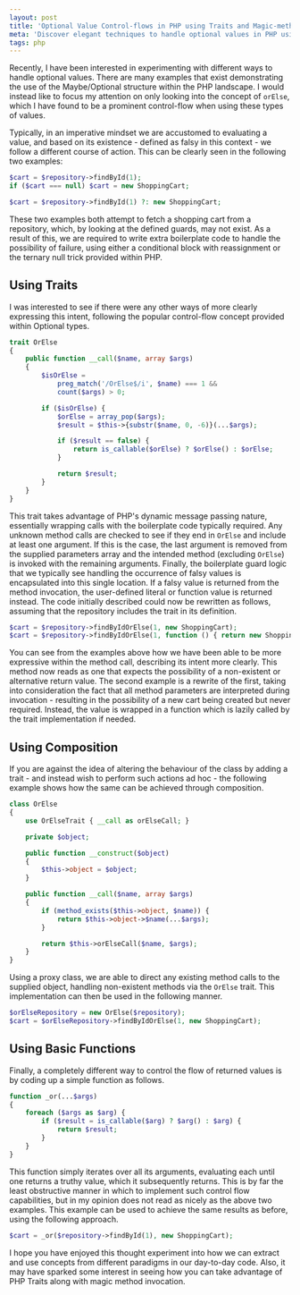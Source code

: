 ```yaml
---
layout: post
title: 'Optional Value Control-flows in PHP using Traits and Magic-methods'
meta: 'Discover elegant techniques to handle optional values in PHP using traits, magic methods, and composition to streamline control flows and reduce boilerplate code.'
tags: php
---
```


Recently, I have been interested in experimenting with different ways to handle optional values.
There are many examples that exist demonstrating the use of the Maybe/Optional structure within the PHP landscape.
I would instead like to focus my attention on only looking into the concept of `orElse`, which I have found to be a prominent control-flow when using these types of values.

<!--more-->

Typically, in an imperative mindset we are accustomed to evaluating a value, and based on its existence - defined as falsy in this context - we follow a different course of action.
This can be clearly seen in the following two examples:

```php
$cart = $repository->findById(1);
if ($cart === null) $cart = new ShoppingCart;

$cart = $repository->findById(1) ?: new ShoppingCart;
```

These two examples both attempt to fetch a shopping cart from a repository, which, by looking at the defined guards, may not exist.
As a result of this, we are required to write extra boilerplate code to handle the possibility of failure, using either a conditional block with reassignment or the ternary null trick provided within PHP.

## Using Traits

I was interested to see if there were any other ways of more clearly expressing this intent, following the popular control-flow concept provided within Optional types.

```php
trait OrElse
{
    public function __call($name, array $args)
    {
        $isOrElse =
            preg_match('/OrElse$/i', $name) === 1 &&
            count($args) > 0;

        if ($isOrElse) {
            $orElse = array_pop($args);
            $result = $this->{substr($name, 0, -6)}(...$args);

            if ($result == false) {
                return is_callable($orElse) ? $orElse() : $orElse;
            }

            return $result;
        }
    }
}
```

This trait takes advantage of PHP's dynamic message passing nature, essentially wrapping calls with the boilerplate code typically required.
Any unknown method calls are checked to see if they end in `OrElse` and include at least one argument.
If this is the case, the last argument is removed from the supplied parameters array and the intended method (excluding `OrElse`) is invoked with the remaining arguments.
Finally, the boilerplate guard logic that we typically see handling the occurrence of falsy values is encapsulated into this single location.
If a falsy value is returned from the method invocation, the user-defined literal or function value is returned instead.
The code initially described could now be rewritten as follows, assuming that the repository includes the trait in its definition.

```php
$cart = $repository->findByIdOrElse(1, new ShoppingCart);
$cart = $repository->findByIdOrElse(1, function () { return new ShoppingCart; });
```

You can see from the examples above how we have been able to be more expressive within the method call, describing its intent more clearly.
This method now reads as one that expects the possibility of a non-existent or alternative return value.
The second example is a rewrite of the first, taking into consideration the fact that all method parameters are interpreted during invocation - resulting in the possibility of a new cart being created but never required.
Instead, the value is wrapped in a function which is lazily called by the trait implementation if needed.

## Using Composition

If you are against the idea of altering the behaviour of the class by adding a trait - and instead wish to perform such actions ad hoc - the following example shows how the same can be achieved through composition.

```php
class OrElse
{
    use OrElseTrait { __call as orElseCall; }

    private $object;

    public function __construct($object)
    {
        $this->object = $object;
    }

    public function __call($name, array $args)
    {
        if (method_exists($this->object, $name)) {
            return $this->object->$name(...$args);
        }

        return $this->orElseCall($name, $args);
    }
}
```

Using a proxy class, we are able to direct any existing method calls to the supplied object, handling non-existent methods via the `OrElse` trait.
This implementation can then be used in the following manner.

```php
$orElseRepository = new OrElse($repository);
$cart = $orElseRepository->findByIdOrElse(1, new ShoppingCart);
```

## Using Basic Functions

Finally, a completely different way to control the flow of returned values is by coding up a simple function as follows.

```php
function _or(...$args)
{
    foreach ($args as $arg) {
        if ($result = is_callable($arg) ? $arg() : $arg) {
            return $result;
        }
    }
}
```

This function simply iterates over all its arguments, evaluating each until one returns a truthy value, which it subsequently returns.
This is by far the least obstructive manner in which to implement such control flow capabilities, but in my opinion does not read as nicely as the above two examples.
This example can be used to achieve the same results as before, using the following approach.

```php
$cart = _or($repository->findById(1), new ShoppingCart);
```

I hope you have enjoyed this thought experiment into how we can extract and use concepts from different paradigms in our day-to-day code.
Also, it may have sparked some interest in seeing how you can take advantage of PHP Traits along with magic method invocation.
